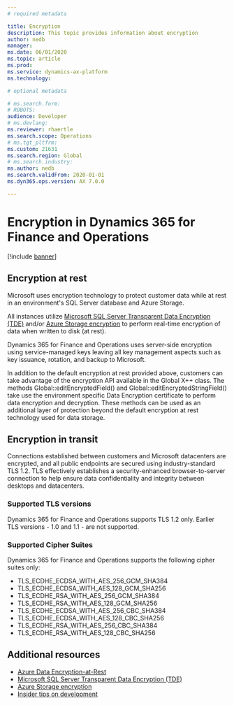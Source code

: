 ```yaml
---
# required metadata

title: Encryption
description: This topic provides information about encryption
author: nedb
manager: 
ms.date: 06/01/2020
ms.topic: article
ms.prod: 
ms.service: dynamics-ax-platform
ms.technology: 

# optional metadata

# ms.search.form: 
# ROBOTS: 
audience: Developer
# ms.devlang: 
ms.reviewer: rhaertle
ms.search.scope: Operations
# ms.tgt_pltfrm: 
ms.custom: 21631
ms.search.region: Global
# ms.search.industry: 
ms.author: nedb
ms.search.validFrom: 2020-01-01
ms.dyn365.ops.version: AX 7.0.0

---
```


# Encryption in Dynamics 365 for Finance and Operations

[!include [banner](../includes/banner.md)]

## Encryption at rest

Microsoft uses encryption technology to protect customer data while at rest in an environment's SQL Server database and Azure Storage.

All instances utilize [Microsoft SQL Server Transparent Data Encryption (TDE)](https://docs.microsoft.com/en-us/sql/relational-databases/security/encryption/transparent-data-encryption?redirectedfrom=MSDN&view=sql-server-ver15) and/or [Azure Storage encryption](https://docs.microsoft.com/en-us/azure/storage/common/storage-service-encryption) to perform real-time encryption of data when written to disk (at rest). 

Dynamics 365 for Finance and Operations uses server-side encryption using service-managed keys leaving all key management aspects such as key issuance, rotation, and backup to Microsoft.

In addition to the default encryption at rest provided above, customers can take advantage of the encryption API available in the Global X++ class. The methods Global::editEncryptedField() and Global::editEncryptedStringField() take use the environment specific Data Encryption certificate to perform data encryption and decryption. These methods can be used as an additional layer of protection beyond the default encryption at rest technology used for data storage.

## Encryption in transit

Connections established between customers and Microsoft datacenters are encrypted, and all public endpoints are secured using industry-standard TLS 1.2. TLS effectively establishes a security-enhanced browser-to-server connection to help ensure data confidentiality and integrity between desktops and datacenters. 

### Supported TLS versions

Dynamics 365 for Finance and Operations supports TLS 1.2 only. Earlier TLS versions - 1.0 and 1.1 - are not supported.

### Supported Cipher Suites

Dynamics 365 for Finance and Operations supports the following cipher suites only:

* TLS_ECDHE_ECDSA_WITH_AES_256_GCM_SHA384
* TLS_ECDHE_ECDSA_WITH_AES_128_GCM_SHA256
* TLS_ECDHE_RSA_WITH_AES_256_GCM_SHA384
* TLS_ECDHE_RSA_WITH_AES_128_GCM_SHA256
* TLS_ECDHE_ECDSA_WITH_AES_256_CBC_SHA384
* TLS_ECDHE_ECDSA_WITH_AES_128_CBC_SHA256
* TLS_ECDHE_RSA_WITH_AES_256_CBC_SHA384
* TLS_ECDHE_RSA_WITH_AES_128_CBC_SHA256

## Additional resources

* [Azure Data Encryption-at-Rest](https://docs.microsoft.com/azure/security/fundamentals/encryption-atrest)
* [Microsoft SQL Server Transparent Data Encryption (TDE)](https://docs.microsoft.com/sql/relational-databases/security/encryption/transparent-data-encryption?redirectedfrom=MSDN&view=sql-server-ver15)
* [Azure Storage encryption](https://docs.microsoft.com/azure/storage/common/storage-service-encryption)
* [Insider tips on development](https://community.dynamics.com/ax/b/newdynamicsax)
